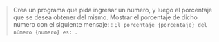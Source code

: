 > Crea un programa que pida ingresar un número, y luego el porcentaje que se desea obtener del mismo. Mostrar el porcentaje de dicho número con el siguiente mensaje: : `El porcentaje {porcentaje} del número {numero} es: `.